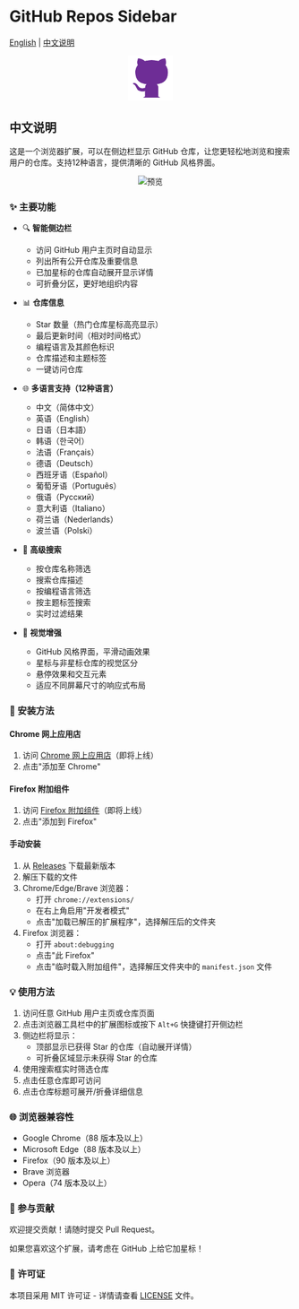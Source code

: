 # GitHub Repos Sidebar

[English](README.md) | [中文说明](#中文说明)

<p align="center">
  <img src="icons/icon128.png" alt="Logo" width="80" height="80">
</p>

## 中文说明

这是一个浏览器扩展，可以在侧边栏显示 GitHub 仓库，让您更轻松地浏览和搜索用户的仓库。支持12种语言，提供清晰的 GitHub 风格界面。

<p align="center">
  <img src="screenshots/preview-zh.png" alt="预览" width="640">
</p>

### ✨ 主要功能

- 🔍 **智能侧边栏**
  - 访问 GitHub 用户主页时自动显示
  - 列出所有公开仓库及重要信息
  - 已加星标的仓库自动展开显示详情
  - 可折叠分区，更好地组织内容

- 📊 **仓库信息**
  - Star 数量（热门仓库星标高亮显示）
  - 最后更新时间（相对时间格式）
  - 编程语言及其颜色标识
  - 仓库描述和主题标签
  - 一键访问仓库

- 🌐 **多语言支持（12种语言）**
  - 中文（简体中文）
  - 英语（English）
  - 日语（日本語）
  - 韩语（한국어）
  - 法语（Français）
  - 德语（Deutsch）
  - 西班牙语（Español）
  - 葡萄牙语（Português）
  - 俄语（Русский）
  - 意大利语（Italiano）
  - 荷兰语（Nederlands）
  - 波兰语（Polski）

- 🔎 **高级搜索**
  - 按仓库名称筛选
  - 搜索仓库描述
  - 按编程语言筛选
  - 按主题标签搜索
  - 实时过滤结果

- 🎨 **视觉增强**
  - GitHub 风格界面，平滑动画效果
  - 星标与非星标仓库的视觉区分
  - 悬停效果和交互元素
  - 适应不同屏幕尺寸的响应式布局

### 🚀 安装方法

#### Chrome 网上应用店
1. 访问 [Chrome 网上应用店](https://chrome.google.com/webstore/detail/[extension-id])（即将上线）
2. 点击"添加至 Chrome"

#### Firefox 附加组件
1. 访问 [Firefox 附加组件](https://addons.mozilla.org/firefox/addon/[addon-id])（即将上线）
2. 点击"添加到 Firefox"

#### 手动安装
1. 从 [Releases](https://github.com/shalom-lab/repo-list/releases) 下载最新版本
2. 解压下载的文件
3. Chrome/Edge/Brave 浏览器：
   - 打开 `chrome://extensions/`
   - 在右上角启用"开发者模式"
   - 点击"加载已解压的扩展程序"，选择解压后的文件夹
4. Firefox 浏览器：
   - 打开 `about:debugging`
   - 点击"此 Firefox"
   - 点击"临时载入附加组件"，选择解压文件夹中的 `manifest.json` 文件

### 💡 使用方法

1. 访问任意 GitHub 用户主页或仓库页面
2. 点击浏览器工具栏中的扩展图标或按下 `Alt+G` 快捷键打开侧边栏
3. 侧边栏将显示：
   - 顶部显示已获得 Star 的仓库（自动展开详情）
   - 可折叠区域显示未获得 Star 的仓库
4. 使用搜索框实时筛选仓库
5. 点击任意仓库即可访问
6. 点击仓库标题可展开/折叠详细信息

### 🌐 浏览器兼容性

- Google Chrome（88 版本及以上）
- Microsoft Edge（88 版本及以上）
- Firefox（90 版本及以上）
- Brave 浏览器
- Opera（74 版本及以上）

### 🤝 参与贡献

欢迎提交贡献！请随时提交 Pull Request。

如果您喜欢这个扩展，请考虑在 GitHub 上给它加星标！

### 📄 许可证

本项目采用 MIT 许可证 - 详情请查看 [LICENSE](LICENSE) 文件。 